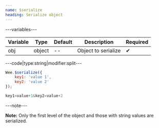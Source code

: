 ```yaml
---
name: $serialize
heading: Serialize object
---
```


---variables---

| Variable | Type | Default | Description | Required |
| -- | -- | -- | -- | -- |
| obj | object | -- | Object to serialize | ✔ |

---code|type:string|modifier:split---

```javascript
Wee.$serialize({
	key1: 'value 1',
	key2: 'value 2'
});
```

```javascript
key1=value+1&key2=value+2
```

---note---

**Note:** Only the first level of the object and those with string values are serialized.